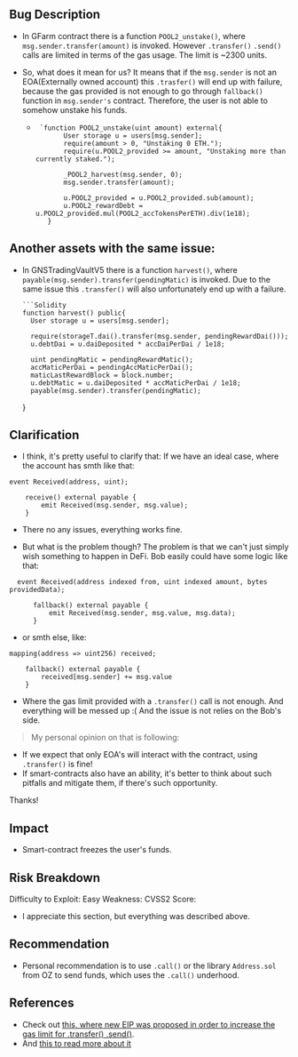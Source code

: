 ## Bug Description

- In GFarm contract there is a function `POOL2_unstake()`, where `msg.sender.transfer(amount)` is invoked. However `.transfer()` `.send()` calls are limited in terms of the gas usage. The limit is ~2300 units. 

- So, what does it mean for us? It means that if the `msg.sender` is not an EOA(Externally owned account) this `.trasfer()` will end up with failure, because the gas provided is not enough to go through `fallback()` function in `msg.sender's` contract. Therefore, the user is not able to somehow unstake his funds. 

  -  ```Solidity
      `function POOL2_unstake(uint amount) external{
            User storage u = users[msg.sender];
            require(amount > 0, "Unstaking 0 ETH.");
            require(u.POOL2_provided >= amount, "Unstaking more than currently staked.");

            _POOL2_harvest(msg.sender, 0);
            msg.sender.transfer(amount);

            u.POOL2_provided = u.POOL2_provided.sub(amount);
            u.POOL2_rewardDebt = u.POOL2_provided.mul(POOL2_accTokensPerETH).div(1e18);
        }

## Another assets with the same issue:

- In GNSTradingVaultV5 there is a function `harvest()`, where `payable(msg.sender).transfer(pendingMatic)` is invoked. Due to the same issue this `.transfer()` will also unfortunately end up with a failure. 

      ```Solidity
      function harvest() public{
        User storage u = users[msg.sender];

        require(storageT.dai().transfer(msg.sender, pendingRewardDai()));
        u.debtDai = u.daiDeposited * accDaiPerDai / 1e18;

        uint pendingMatic = pendingRewardMatic();
        accMaticPerDai = pendingAccMaticPerDai();
        maticLastRewardBlock = block.number;
        u.debtMatic = u.daiDeposited * accMaticPerDai / 1e18;
        payable(msg.sender).transfer(pendingMatic);
    }

## Clarification
  - I think, it's pretty useful to clarify that: If we have an ideal case, where the account has smth like that:
  ```
  event Received(address, uint);

      receive() external payable {
          emit Received(msg.sender, msg.value);
      }
  ```
  - There no any issues, everything works fine.

  - But what is the problem though? The problem is that we can't just simply wish something to happen in DeFi. Bob easily could have some logic like that:
```
  event Received(address indexed from, uint indexed amount, bytes providedData);

      fallback() external payable {
          emit Received(msg.sender, msg.value, msg.data);
      }
```

  - or smth else, like:
```
mapping(address => uint256) received;

    fallback() external payable {
        received[msg.sender] += msg.value
    }
```

  - Where the gas limit provided with a `.transfer()` call is not enough. And everything will be messed up :( And the issue is not relies on the Bob's side.

> My personal opinion on that is following:

  - If we expect that only EOA's will interact with the contract, using `.transfer()` is fine!
  - If smart-contracts also have an ability, it's better to think about such pitfalls and mitigate them, if there's such opportunity.

Thanks!


## Impact
  - Smart-contract freezes the user's funds. 

## Risk Breakdown
Difficulty to Exploit: Easy
Weakness:
CVSS2 Score:
- I appreciate this section, but everything was described above. 

## Recommendation
- Personal recommendation is to use `.call()` or the library `Address.sol` from OZ to send funds, which uses the `.call()` underhood. 
  
## References

  - Check out [this, where new EIP was proposed in order to increase the gas limit for .transfer() .send()](https://github.com/ethereum/solidity/issues/4630#event-1764469844). 
  - And [this to read more about it](https://ethereum.stackexchange.com/questions/28759/transfer-to-contract-fails)
